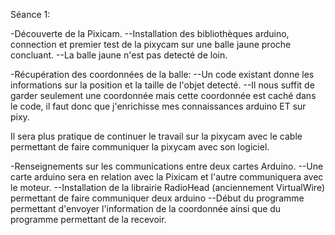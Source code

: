 Séance 1:

-Découverte de la Pixicam.
--Installation des bibliothèques arduino, connection et premier test de la pixycam sur une balle jaune proche concluant.
--La balle jaune n'est pas detecté de loin.


-Récupération des coordonnées de la balle:
--Un code existant donne les informations sur la position et la taille de l'objet detecté.
--Il nous suffit de garder seulement une coordonnée mais cette coordonnée est caché dans le code, il faut donc que j'enrichisse mes connaissances arduino ET sur pixy.

Il sera plus pratique de continuer le travail sur la pixycam avec le cable permettant de faire communiquer la pixycam avec son logiciel.

-Renseignements sur les communications entre deux cartes Arduino.
--Une carte arduino sera en relation avec la Pixicam et l'autre communiquera avec le moteur.
--Installation de la librairie RadioHead (anciennement VirtualWire) permettant de faire communiquer deux arduino
--Début du programme permettant d'envoyer l'information de la coordonnée ainsi que du programme permettant de la recevoir.
